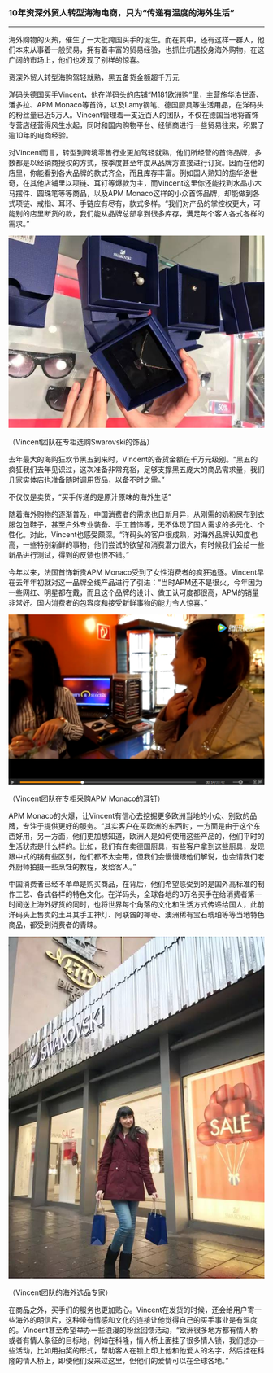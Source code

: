 
### 10年资深外贸人转型海淘电商，只为“传递有温度的海外生活”
---

海外购物的火热，催生了一大批跨国买手的诞生。而在其中，还有这样一群人，他们本来从事着一般贸易，拥有着丰富的贸易经验，也抓住机遇投身海外购物，在这广阔的市场上，他们也发现了别样的惊喜。
 
资深外贸人转型海购驾轻就熟，黑五备货金额超千万元
 
洋码头德国买手Vincent，他在洋码头的店铺“M181欧洲购”里，主营施华洛世奇、潘多拉、APM Monaco等首饰，以及Lamy钢笔、德国厨具等生活用品，在洋码头的粉丝量已近5万人。Vincent管理着一支近百人的团队，不仅在德国当地将首饰专营店经营得风生水起，同时和国内购物平台、经销商进行一些贸易往来，积累了逾10年的电商经验。

对Vincent而言，转型到跨境零售行业更加驾轻就熟，他们所经营的首饰品牌，多数都是以经销商授权的方式，按季度甚至年度从品牌方直接进行订货。因而在他的店里，你能看到各大品牌的款式齐全，而且库存丰富。例如国人熟知的施华洛世奇，在其他店铺里以项链、耳钉等爆款为主，而Vincent这里你还能找到水晶小木马摆件、圆珠笔等等商品，以及APM Monaco这样的小众首饰品牌，却能做到各式项链、戒指、耳环、手链应有尽有，款式多样。“我们对产品的掌控权更大，可能别的店里断货的款，我们能从品牌总部拿到很多库存，满足每个客人各式各样的需求。”

![](/recruitment/images/story_buyer5_1.jpg)

（Vincent团队在专柜选购Swarovski的饰品）

去年最大的海购狂欢节黑五到来时，Vincent的备货金额在千万元级别。“黑五的疯狂我们去年见识过，这次准备非常充裕，足够支撑黑五庞大的商品需求量，我们几家实体店也准备随时调用货品，以备不时之需。” 

不仅仅是卖货，“买手传递的是原汁原味的海外生活”

随着海外购物的逐渐普及，中国消费者的需求也日新月异，从刚需的奶粉尿布到衣服包包鞋子，甚至户外专业装备、手工首饰等，无不体现了国人需求的多元化、个性化。对此，Vincent也感受颇深。“洋码头的客户很成熟，对海外品牌认知度也高，一些特别新鲜的事物，他们尝试的欲望和消费潜力很大，有时候我们会给一些新品进行测试，得到的反馈也很不错。”
 
今年以来，法国首饰新贵APM Monaco受到了女性消费者的疯狂追逐。Vincent早在去年年初就对这一品牌全线产品进行了引进：“当时APM还不是很火，今年因为一些网红、明星都在戴，而且这个品牌的设计、做工认可度都很高，APM的销量非常好。国内消费者的包容度和接受新鲜事物的能力令人惊喜。”

![](/recruitment/images/story_buyer5_3.png)

 （Vincent团队在专柜采购APM Monaco的耳钉）

APM Monaco的火爆，让Vincent有信心去挖掘更多欧洲当地的小众、别致的品牌，专注于提供更好的服务。“其实客户在买欧洲的东西时，一方面是由于这个东西好用，另一方面，他们更加想知道，欧洲人是如何使用这些产品的，他们平时的生活状态是什么样的。比如，我们有在卖德国厨具，有些客户拿到这些厨具，发现跟中式的锅有些区别，他们都不太会用，但我们会慢慢跟他们解说，也会请我们老外厨师拍摄一些烹饪的教程，发给客人。”
 
中国消费者已经不单单是购买商品，在背后，他们希望感受到的是国外高标准的制作工艺、各式各样的特色文化。在洋码头，全球各地的3万名买手在给消费者第一时间送上海外好货的同时，也将世界每个角落的文化和生活方式传递给国人，此前洋码头上售卖的土耳其手工神灯、阿联酋的椰枣、澳洲稀有宝石琥珀等等当地特色商品，都受到消费者的青睐。
 
 ![](/recruitment/images/story_buyer5_2.jpg)

（Vincent团队的海外选品专家）

在商品之外，买手们的服务也更加贴心。Vincent在发货的时候，还会给用户寄一些海外的明信片，这种带有情感和文化的连接让他觉得自己的买手事业是有温度的。Vincent甚至希望举办一些浪漫的粉丝回馈活动，“欧洲很多地方都有情人桥或者有情人象征的目标地，例如在科隆，情人桥上面挂了很多情人锁，我们想办一些活动，比如用抽奖的形式，帮助客人在锁上印上他和他爱人的名字，然后挂在科隆的情人桥上，即使他们没来过这里，但他们的爱情可以在全球各地。”
